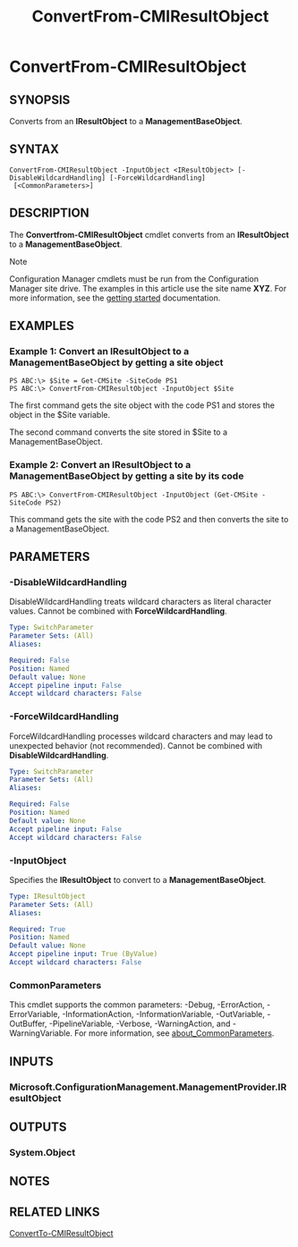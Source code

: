 ﻿---
description: Converts from an **IResultObject** to a **ManagementBaseObject**.
external help file: AdminUI.PS.Common.dll-Help.xml
Module Name: ConfigurationManager
ms.date: 04/29/2019
schema: 2.0.0
title: ConvertFrom-CMIResultObject
---

# ConvertFrom-CMIResultObject

## SYNOPSIS
Converts from an **IResultObject** to a **ManagementBaseObject**.

## SYNTAX

```
ConvertFrom-CMIResultObject -InputObject <IResultObject> [-DisableWildcardHandling] [-ForceWildcardHandling]
 [<CommonParameters>]
```

## DESCRIPTION
The **Convertfrom-CMIResultObject** cmdlet converts from an **IResultObject** to a **ManagementBaseObject**.

> [!NOTE]
> Configuration Manager cmdlets must be run from the Configuration Manager site drive.
> The examples in this article use the site name **XYZ**. For more information, see the
> [getting started](/powershell/sccm/overview) documentation.

## EXAMPLES

### Example 1: Convert an IResultObject to a ManagementBaseObject by getting a site object
```
PS ABC:\> $Site = Get-CMSite -SiteCode PS1
PS ABC:\> ConvertFrom-CMIResultObject -InputObject $Site
```

The first command gets the site object with the code PS1 and stores the object in the $Site variable.

The second command converts the site stored in $Site to a ManagementBaseObject.

### Example 2: Convert an IResultObject to a ManagementBaseObject by getting a site by its code
```
PS ABC:\> ConvertFrom-CMIResultObject -InputObject (Get-CMSite -SiteCode PS2)
```

This command gets the site with the code PS2 and then converts the site to a ManagementBaseObject.

## PARAMETERS

### -DisableWildcardHandling
DisableWildcardHandling treats wildcard characters as literal character values. Cannot be combined with **ForceWildcardHandling**.

```yaml
Type: SwitchParameter
Parameter Sets: (All)
Aliases:

Required: False
Position: Named
Default value: None
Accept pipeline input: False
Accept wildcard characters: False
```

### -ForceWildcardHandling
ForceWildcardHandling processes wildcard characters and may lead to unexpected behavior (not recommended). Cannot be combined with **DisableWildcardHandling**.

```yaml
Type: SwitchParameter
Parameter Sets: (All)
Aliases:

Required: False
Position: Named
Default value: None
Accept pipeline input: False
Accept wildcard characters: False
```

### -InputObject
Specifies the **IResultObject** to convert to a **ManagementBaseObject**.

```yaml
Type: IResultObject
Parameter Sets: (All)
Aliases:

Required: True
Position: Named
Default value: None
Accept pipeline input: True (ByValue)
Accept wildcard characters: False
```

### CommonParameters
This cmdlet supports the common parameters: -Debug, -ErrorAction, -ErrorVariable, -InformationAction, -InformationVariable, -OutVariable, -OutBuffer, -PipelineVariable, -Verbose, -WarningAction, and -WarningVariable. For more information, see [about_CommonParameters](http://go.microsoft.com/fwlink/?LinkID=113216).

## INPUTS

### Microsoft.ConfigurationManagement.ManagementProvider.IResultObject

## OUTPUTS

### System.Object
## NOTES

## RELATED LINKS

[ConvertTo-CMIResultObject](ConvertTo-CMIResultObject.md)
